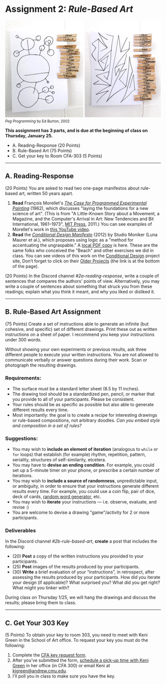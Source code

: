 # Assignment 2: *Rule-Based Art*


![Peg Programming by Ed Burton](files/peg-programming-by-ed-burton.jpg)<br/><small>*Peg Programming* by Ed Burton, 2002</small>

**This assignment has 3 parts, and is due at the beginning of class on Thursday, January 25.**

* A. Reading-Response (20 Points)
* B. Rule-Based Art (75 Points)
* C. Get your key to Room CFA-303 (5 Points)


---

## A. Reading-Response

(20 Points) You are asked to read two one-page manifestos about rule-based art, written 50 years apart. 

1. **Read** François Morellet's [*The Case for Programmed Experimental Painting*](../../../readings/morellet-case-for-programmed-painting.jpg) (1962), which discusses "laying the foundations for a new science of art". (This is from "A Little-Known Story about a Movement, a Magazine, and the Computer's Arrival in Art: New Tendencies and Bit International, 1961–1973", [MIT Press](https://mitpress.mit.edu/9780262515818/a-little-known-story-about-a-movement-a-magazine-and-the-computers-arrival-in-art/), 2011.) You can see examples of Morellet's work in [this YouTube video](https://www.youtube.com/watch?v=QmXDF_IZcF8). 
2. **Read** the [*Conditional Design Manifesto*](https://conditionaldesign.org/manifesto/) (2012) by Studio Moniker (Luna Maurer et al.), which proposes using logic as a "method for accentuating the ungraspable." A [local PDF copy](../../../readings/conditional_design_manifesto.pdf) is here. These are the same folks who conceived the "Beach" and other exercises we did in class. You can see videos of this work on the [Conditional Design](http://conditionaldesign.org/) project site,  Don’t forget to click on their [Older Projects](https://conditionaldesign.org/index.html@articles=2.html) (the link is at the bottom of the page). 

(20 Points) In the Discord channel *#2a-reading-response*, write a couple of sentences that compares the authors' points of view. Alternatively, you may write a couple of sentences about something that struck you from these readings; explain what you think it meant, and why you liked or disliked it. 


---

## B. Rule-Based Art Assignment

(75 Points) Create a set of instructions able to generate an infinite (but cohesive, and specific) set of different drawings. Print these out as written instructions on a sheet of paper. I recommend you keep your instructions under 300 words.

Without showing your own experiments or previous results, ask three different people to execute your written instructions. You are not allowed to communicate verbally or answer questions during their work. Scan or photograph the resulting drawings.

### Requirements:

* The surface must be a standard letter sheet (8.5 by 11 inches).
* The drawing tool should be a standardized pen, pencil, or marker that you provide to all of your participants. Please be consistent.
* Your rules should be as specific as possible but also able to generate different results every time. 
* Most importantly: the goal is to create a recipe for interesting drawings or rule-based compositions, not arbitrary doodles. *Can you embed style and composition in a set of rules?*

### Suggestions:

* You may wish to **include an element of iteration** (analogous to `while` or `for` loops) that establish (for example) rhythm, repetition, pattern, seriality, structures of self-similarity, etcetera. 
* You may have to **devise an ending condition**. For example, you could set up a 5-minute timer on your phone, or prescribe a certain number of iterations.
* You may wish to **include a source of randomness**, unpredictable input, or ambiguity, in order to ensure that your instructions generate different results every time. For example, you could use a coin flip, pair of dice, deck of cards, [random word generator](https://randomwordgenerator.com/), etc.
* You may wish to **iterate** your instructions — i.e. observe, evaluate, and revise :)
* You are welcome to devise a drawing "game"/activity for 2 or more participants.

### Deliverables

In the Discord channel *#2b-rule-based-art*, **create** a post that includes the following:

* (20) **Post** a copy of the written instructions you provided to your participants.
* (25) **Post** images of the results produced by your participants.
* (30) **Write** a brief evaluation of your “instructions”, in retrospect, after assessing the results produced by your participants. How did you iterate your design (if applicable)? What surprised you? What did you get right? What might you tinker with?

During class on Thursday 1/25, we will hang the drawings and discuss the results; please bring them to class.

---

## C. Get Your 303 Key

(5 Points) To obtain your key to room 303, you need to meet with Keni Green in the School of Art office. To request your key you must do the following:
 
1. Complete the [CFA key request form](https://forms.gle/zPjwo34qE6Fc4Ek88).
2. After you’ve submitted the form, [schedule a pick-up time with Keni Green](https://calendly.com/kjefferson-3/key-reservation) in her office (in CFA 300) or email Keni at <kjgreen@andrew.cmu.edu>.
3. I'll poll you in class to make sure you have the key.